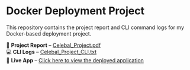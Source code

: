 # Docker Deployment Project

This repository contains the project report and CLI command logs for my Docker-based deployment project.

📄 **Project Report** – [Celebal_Project.pdf](./Celebal_Project.pdf)  
💻 **CLI Logs** – [Celebal_Project_CLI.txt](./celebal%20Project%20CLI)  
🚀 **Live App** – [Click here to view the deployed application](http://172.183.242.237/)
